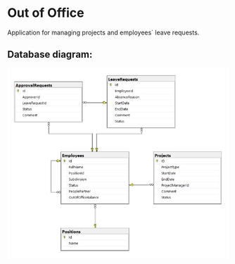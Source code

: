 # Out of Office

Application for managing projects and employees` leave requests.

## Database diagram:

![/images/db_diagram.jpg](https://github.com/Sanchiz1/OutOfOffice/blob/main/images/db_diagram.jpg)
